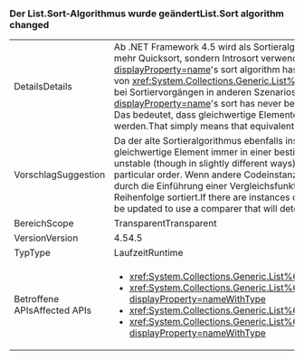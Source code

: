 ### <a name="listsort-algorithm-changed"></a><span data-ttu-id="65193-101">Der List.Sort-Algorithmus wurde geändert</span><span class="sxs-lookup"><span data-stu-id="65193-101">List.Sort algorithm changed</span></span>

|   |   |
|---|---|
|<span data-ttu-id="65193-102">Details</span><span class="sxs-lookup"><span data-stu-id="65193-102">Details</span></span>|<span data-ttu-id="65193-103">Ab .NET Framework 4.5 wird als Sortieralgorithmus von <xref:System.Collections.Generic.List%601?displayProperty=name> nicht mehr Quicksort, sondern Introsort verwendet.</span><span class="sxs-lookup"><span data-stu-id="65193-103">Beginning in .NET Framework 4.5, <xref:System.Collections.Generic.List%601?displayProperty=name>'s sort algorithm has changed (to be an introspective sort instead of a quick sort).</span></span> <span data-ttu-id="65193-104">Der Sortieralgorithmus von <xref:System.Collections.Generic.List%601?displayProperty=name> war noch nie stabil. Nun treten jedoch möglicherweise bei Sortiervorgängen in anderen Szenarios Instabilitäten auf.</span><span class="sxs-lookup"><span data-stu-id="65193-104"><xref:System.Collections.Generic.List%601?displayProperty=name>'s sort has never been stable, but this change may cause different scenarios to sort in unstable ways.</span></span> <span data-ttu-id="65193-105">Das bedeutet, dass gleichwertige Elemente bei aufeinanderfolgenden Aufrufen der API in verschiedenen Reihenfolgen sortiert werden.</span><span class="sxs-lookup"><span data-stu-id="65193-105">That simply means that equivalent items may sort in different orders in subsequent calls of the API.</span></span>|
|<span data-ttu-id="65193-106">Vorschlag</span><span class="sxs-lookup"><span data-stu-id="65193-106">Suggestion</span></span>|<span data-ttu-id="65193-107">Da der alte Sortieralgorithmus ebenfalls instabil war (wenn auch in anderer Hinsicht), sollte kein Code vorhanden sein, in dem gleichwertige Element immer in einer bestimmten Reihenfolge sortiert werden müssen.</span><span class="sxs-lookup"><span data-stu-id="65193-107">Because the old sort algorithm was also unstable (though in slightly different ways), there should be no code that depends on equivalent items always sorting in a particular order.</span></span> <span data-ttu-id="65193-108">Wenn andere Codeinstanzen auf dieses Verhalten oder das alte Verhalten angewiesen sind, sollte dieser Code durch die Einführung einer Vergleichsfunktion aktualisiert werden, die die Elemente deterministisch in der gewünschten Reihenfolge sortiert.</span><span class="sxs-lookup"><span data-stu-id="65193-108">If there are instances of code depending upon that and being lucky with the old behavior, that code should be updated to use a comparer that will deterministically sort the items in the desired order.</span></span>|
|<span data-ttu-id="65193-109">Bereich</span><span class="sxs-lookup"><span data-stu-id="65193-109">Scope</span></span>|<span data-ttu-id="65193-110">Transparent</span><span class="sxs-lookup"><span data-stu-id="65193-110">Transparent</span></span>|
|<span data-ttu-id="65193-111">Version</span><span class="sxs-lookup"><span data-stu-id="65193-111">Version</span></span>|<span data-ttu-id="65193-112">4.5</span><span class="sxs-lookup"><span data-stu-id="65193-112">4.5</span></span>|
|<span data-ttu-id="65193-113">Typ</span><span class="sxs-lookup"><span data-stu-id="65193-113">Type</span></span>|<span data-ttu-id="65193-114">Laufzeit</span><span class="sxs-lookup"><span data-stu-id="65193-114">Runtime</span></span>|
|<span data-ttu-id="65193-115">Betroffene APIs</span><span class="sxs-lookup"><span data-stu-id="65193-115">Affected APIs</span></span>|<ul><li><xref:System.Collections.Generic.List%601.Sort?displayProperty=nameWithType></li><li><xref:System.Collections.Generic.List%601.Sort(System.Collections.Generic.IComparer{%600})?displayProperty=nameWithType></li><li><xref:System.Collections.Generic.List%601.Sort(System.Comparison{%600})?displayProperty=nameWithType></li><li><xref:System.Collections.Generic.List%601.Sort(System.Int32,System.Int32,System.Collections.Generic.IComparer{%600})?displayProperty=nameWithType></li></ul>|

